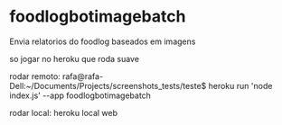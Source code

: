 # foodlogbotimagebatch
Envia relatorios do foodlog baseados em imagens


so jogar no heroku que roda suave

rodar remoto: rafa@rafa-Dell:~/Documents/Projects/screenshots_tests/teste$ heroku run 'node index.js' --app foodlogbotimagebatch

rodar local: heroku local web
